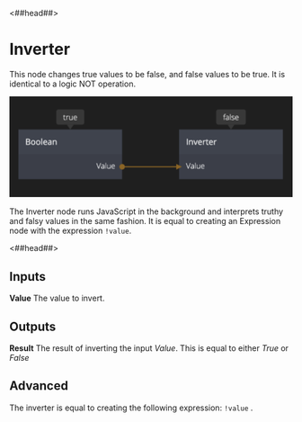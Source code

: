 <##head##>

# Inverter

This node changes <span class="ndl-data">true</span> values to be <span class="ndl-data">false</span>, and <span class="ndl-data">false</span> values to be <span class="ndl-data">true</span>. It is identical to a logic NOT operation.

![](inverter_node.png)

The <span class="ndl-node">Inverter</span> node runs JavaScript in the background and interprets truthy and falsy values in the same fashion. It is equal to creating an <span class="ndl-node">Expression</span> node with the expression `!value`.

<##head##>

<div class = "node-inputs">

## Inputs

**Value**
The value to invert.

</div>

<div class = "node-outputs">

## Outputs

**Result**
The result of inverting the input _Value_. This is equal to either _True_ or _False_

</div>

## Advanced

The inverter is equal to creating the following expression:
`!value` .

